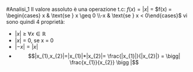 #Analisi_1 
Il valore assoluto è una operazione t.c:
$f(x) = |x|$ = $f(x) = \begin{cases} x & \text{se } x \geq 0 \\-x & \text{se } x < 0\end{cases}$
vi sono quindi 4 proprietà:
- $|x|$ ≥ $\forall x \in \mathbb{R}$
- $|x|$ = 0, se x = 0
- $|-x| = |x|$
- $$|x_{1},x_{2}|=|x_{1}|*|x_{2}|= \frac{|x_{1}|}{|x_{2}|} = \bigg| \frac{x_{1}}{x_{2}} \bigg |$$
